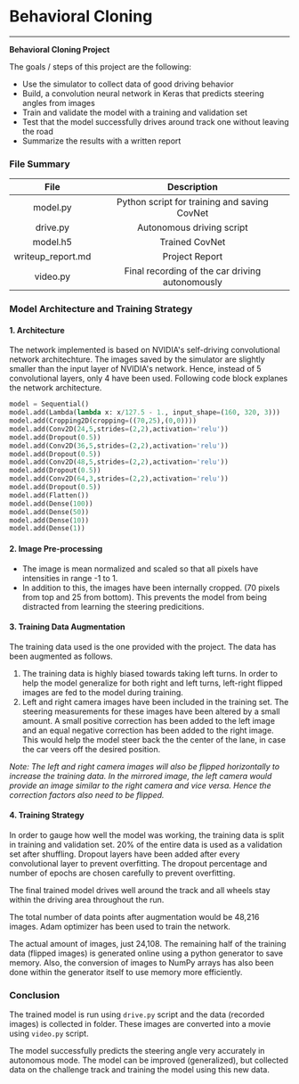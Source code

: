 # **Behavioral Cloning** 
---

**Behavioral Cloning Project**

The goals / steps of this project are the following:
* Use the simulator to collect data of good driving behavior
* Build, a convolution neural network in Keras that predicts steering angles from images
* Train and validate the model with a training and validation set
* Test that the model successfully drives around track one without leaving the road
* Summarize the results with a written report


[//]: # (Image References)

[image1]: ./examples/placeholder.png "Model Visualization"
[image2]: ./examples/placeholder.png "Grayscaling"
[image3]: ./examples/placeholder_small.png "Recovery Image"
[image4]: ./examples/placeholder_small.png "Recovery Image"
[image5]: ./examples/placeholder_small.png "Recovery Image"
[image6]: ./examples/placeholder_small.png "Normal Image"
[image7]: ./examples/placeholder_small.png "Flipped Image"

### File Summary

|  File            |                Description                  |
|:----------------:|:-------------------------------------------:|
|model.py          | Python script for training and saving CovNet|
|drive.py          | Autonomous driving script					 |
|model.h5          | Trained CovNet								 |
|writeup_report.md | Project Report 					         |
|video.py          | Final recording of the car driving autonomously|

### Model Architecture and Training Strategy

#### 1. Architecture

The network implemented is based on NVIDIA's self-driving convolutional network architechture. The images saved by the simulator are slightly smaller than the input layer of NVIDIA's network. Hence, instead of 5 convolutional layers, only 4 have been used.
Following code block explanes the network architecture.

```python
model = Sequential()
model.add(Lambda(lambda x: x/127.5 - 1., input_shape=(160, 320, 3)))
model.add(Cropping2D(cropping=((70,25),(0,0))))
model.add(Conv2D(24,5,strides=(2,2),activation='relu'))
model.add(Dropout(0.5))
model.add(Conv2D(36,5,strides=(2,2),activation='relu'))
model.add(Dropout(0.5))
model.add(Conv2D(48,5,strides=(2,2),activation='relu'))
model.add(Dropout(0.5))
model.add(Conv2D(64,3,strides=(2,2),activation='relu'))
model.add(Dropout(0.5))
model.add(Flatten())
model.add(Dense(100))
model.add(Dense(50))
model.add(Dense(10))
model.add(Dense(1))
```
#### 2. Image Pre-processing

* The image is mean normalized and scaled so that all pixels have intensities in range -1 to 1.
* In addition to this, the images have been internally cropped. (70 pixels from top and 25 from bottom). This prevents the model from being distracted from learning the steering predicitions.

#### 3. Training Data Augmentation

The training data used is the one provided with the project. The data has been augmented as follows.
1. The training data is highly biased towards taking left turns. In order to help the model generalize for both right and left turns, left-right flipped images are fed to the model during training.
2. Left and right camera images have been included in the training set. The steering measurements for these images have been altered by a small amount. A small positive correction has been added to the left image and an equal negative correction has been added to the right image. This would help the model steer back the the center of the lane, in case the car veers off the desired position.

*Note: The left and right camera images will also be flipped horizontally to increase the training data. In the mirrored image, the left camera would provide an image similar to the right camera and vice versa. Hence the correction factors also need to be flipped.*

#### 4. Training Strategy

In order to gauge how well the model was working, the training data is split in training and validation set. 20% of the entire data is used as a validation set after shuffling. Dropout layers have been added after every convolutional layer to prevent overfitting. The dropout percentage and number of epochs are chosen carefully to prevent overfitting.

The final trained model drives well around the track and all wheels stay within the driving area throughout the run.

The total number of data points after augmentation would be 48,216 images. Adam optimizer has been used to train the network.

The actual amount of images, just 24,108. The remaining half of the training data (flipped images) is generated online using a python generator to save memory. Also, the conversion of images to NumPy arrays has also been done within the generator itself to use memory more efficiently.

### Conclusion

The trained model is run using `drive.py` script and the data (recorded images) is collected in folder. These images are converted into a movie using `video.py` script.

The model successfully predicts the steering angle very accurately in autonomous mode. The model can be improved (generalized), but collected data on the challenge track and training the model using this new data. 

